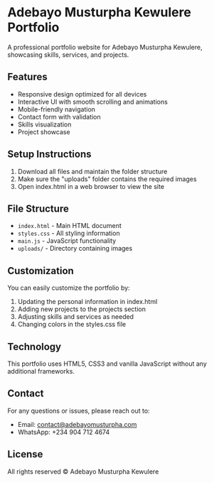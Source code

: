 
# Adebayo Musturpha Kewulere Portfolio

A professional portfolio website for Adebayo Musturpha Kewulere, showcasing skills, services, and projects.

## Features

- Responsive design optimized for all devices
- Interactive UI with smooth scrolling and animations
- Mobile-friendly navigation
- Contact form with validation
- Skills visualization
- Project showcase

## Setup Instructions

1. Download all files and maintain the folder structure
2. Make sure the "uploads" folder contains the required images
3. Open index.html in a web browser to view the site

## File Structure

- `index.html` - Main HTML document
- `styles.css` - All styling information
- `main.js` - JavaScript functionality
- `uploads/` - Directory containing images

## Customization

You can easily customize the portfolio by:

1. Updating the personal information in index.html
2. Adding new projects to the projects section
3. Adjusting skills and services as needed
4. Changing colors in the styles.css file

## Technology

This portfolio uses HTML5, CSS3 and vanilla JavaScript without any additional frameworks.

## Contact

For any questions or issues, please reach out to:
- Email: contact@adebayomusturpha.com
- WhatsApp: +234 904 712 4674

## License

All rights reserved © Adebayo Musturpha Kewulere
